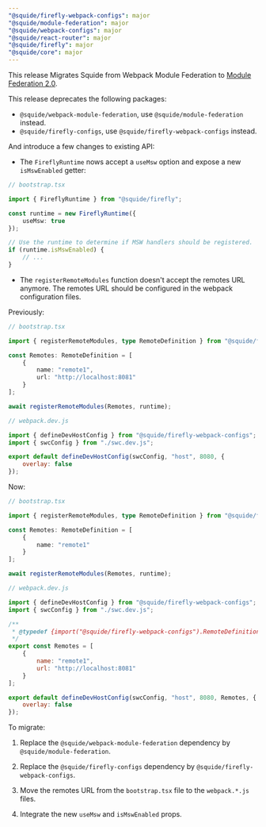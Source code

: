 ```yaml
---
"@squide/firefly-webpack-configs": major
"@squide/module-federation": major
"@squide/webpack-configs": major
"@squide/react-router": major
"@squide/firefly": major
"@squide/core": major
---
```


This release Migrates Squide from Webpack Module Federation to [Module Federation 2.0](https://module-federation.io/guide/start/quick-start.html).

This release deprecates the following packages:

- `@squide/webpack-module-federation`, use `@squide/module-federation` instead.
- `@squide/firefly-configs`, use `@squide/firefly-webpack-configs` instead.

And introduce a few changes to existing API:

- The `FireflyRuntime` nows accept a `useMsw` option and expose a new `isMswEnabled` getter:

```ts
// bootstrap.tsx

import { FireflyRuntime } from "@squide/firefly";

const runtime = new FireflyRuntime({
    useMsw: true
});

// Use the runtime to determine if MSW handlers should be registered.
if (runtime.isMswEnabled) {
    // ...
}
```

- The `registerRemoteModules` function doesn't accept the remotes URL anymore. The remotes URL should be configured in the webpack configuration files.

Previously:

```ts
// bootstrap.tsx

import { registerRemoteModules, type RemoteDefinition } from "@squide/firefly";

const Remotes: RemoteDefinition = [
    {
        name: "remote1",
        url: "http://localhost:8081"
    }
];

await registerRemoteModules(Remotes, runtime);
```

```js
// webpack.dev.js

import { defineDevHostConfig } from "@squide/firefly-webpack-configs";
import { swcConfig } from "./swc.dev.js";

export default defineDevHostConfig(swcConfig, "host", 8080, {
    overlay: false
});
```

Now:

```ts
// bootstrap.tsx

import { registerRemoteModules, type RemoteDefinition } from "@squide/firefly";

const Remotes: RemoteDefinition = [
    {
        name: "remote1"
    }
];

await registerRemoteModules(Remotes, runtime);
```

```js
// webpack.dev.js

import { defineDevHostConfig } from "@squide/firefly-webpack-configs";
import { swcConfig } from "./swc.dev.js";

/**
 * @typedef {import("@squide/firefly-webpack-configs").RemoteDefinition}[]
 */
export const Remotes = [
    {
        name: "remote1",
        url: "http://localhost:8081"
    }
];

export default defineDevHostConfig(swcConfig, "host", 8080, Remotes, {
    overlay: false
});
```

To migrate:

1. Replace the `@squide/webpack-module-federation` dependency by `@squide/module-federation`.

2. Replace the `@squide/firefly-configs` dependency by `@squide/firefly-webpack-configs`.

3. Move the remotes URL from the `bootstrap.tsx` file to the `webpack.*.js` files.

4. Integrate the new `useMsw` and `isMswEnabled` props.
